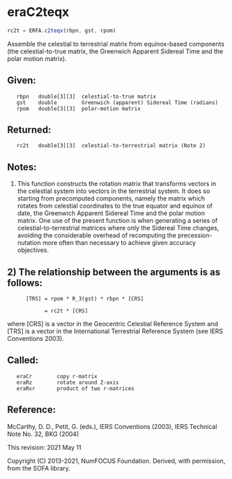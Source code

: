 # eraC2teqx

```js
rc2t = ERFA.c2teqx(rbpn, gst, rpom)
```

Assemble the celestial to terrestrial matrix from equinox-based
components (the celestial-to-true matrix, the Greenwich Apparent
Sidereal Time and the polar motion matrix).

## Given:
```
   rbpn   double[3][3]  celestial-to-true matrix
   gst    double        Greenwich (apparent) Sidereal Time (radians)
   rpom   double[3][3]  polar-motion matrix
```

## Returned:
```
   rc2t   double[3][3]  celestial-to-terrestrial matrix (Note 2)
```

## Notes:

1) This function constructs the rotation matrix that transforms
   vectors in the celestial system into vectors in the terrestrial
   system.  It does so starting from precomputed components, namely
   the matrix which rotates from celestial coordinates to the
   true equator and equinox of date, the Greenwich Apparent Sidereal
   Time and the polar motion matrix.  One use of the present function
   is when generating a series of celestial-to-terrestrial matrices
   where only the Sidereal Time changes, avoiding the considerable
   overhead of recomputing the precession-nutation more often than
   necessary to achieve given accuracy objectives.

## 2) The relationship between the arguments is as follows:

```
      [TRS] = rpom * R_3(gst) * rbpn * [CRS]

            = rc2t * [CRS]
```

   where [CRS] is a vector in the Geocentric Celestial Reference
   System and [TRS] is a vector in the International Terrestrial
   Reference System (see IERS Conventions 2003).

## Called:
```
   eraCr        copy r-matrix
   eraRz        rotate around Z-axis
   eraRxr       product of two r-matrices
```

## Reference:

   McCarthy, D. D., Petit, G. (eds.), IERS Conventions (2003),
   IERS Technical Note No. 32, BKG (2004)

This revision:  2021 May 11

Copyright (C) 2013-2021, NumFOCUS Foundation.
Derived, with permission, from the SOFA library.
